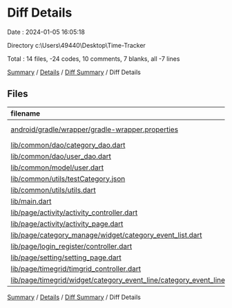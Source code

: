 # Diff Details

Date : 2024-01-05 16:05:18

Directory c:\\Users\\49440\\Desktop\\Time-Tracker

Total : 14 files,  -24 codes, 10 comments, 7 blanks, all -7 lines

[Summary](results.md) / [Details](details.md) / [Diff Summary](diff.md) / Diff Details

## Files
| filename | language | code | comment | blank | total |
| :--- | :--- | ---: | ---: | ---: | ---: |
| [android/gradle/wrapper/gradle-wrapper.properties](/android/gradle/wrapper/gradle-wrapper.properties) | Java Properties | 0 | 1 | 0 | 1 |
| [lib/common/dao/category_dao.dart](/lib/common/dao/category_dao.dart) | Dart | 8 | 0 | 0 | 8 |
| [lib/common/dao/user_dao.dart](/lib/common/dao/user_dao.dart) | Dart | 7 | 1 | -1 | 7 |
| [lib/common/model/user.dart](/lib/common/model/user.dart) | Dart | 10 | 0 | 1 | 11 |
| [lib/common/utils/testCategory.json](/lib/common/utils/testCategory.json) | JSON | -81 | 0 | 0 | -81 |
| [lib/common/utils/utils.dart](/lib/common/utils/utils.dart) | Dart | -1 | 0 | 0 | -1 |
| [lib/main.dart](/lib/main.dart) | Dart | 15 | 3 | 1 | 19 |
| [lib/page/activity/activity_controller.dart](/lib/page/activity/activity_controller.dart) | Dart | 8 | 3 | 4 | 15 |
| [lib/page/activity/activity_page.dart](/lib/page/activity/activity_page.dart) | Dart | -1 | 1 | 0 | 0 |
| [lib/page/category_manage/widget/category_event_list.dart](/lib/page/category_manage/widget/category_event_list.dart) | Dart | 1 | 0 | 0 | 1 |
| [lib/page/login_register/controller.dart](/lib/page/login_register/controller.dart) | Dart | 0 | 1 | -1 | 0 |
| [lib/page/setting/setting_page.dart](/lib/page/setting/setting_page.dart) | Dart | 9 | 0 | -1 | 8 |
| [lib/page/timegrid/timgrid_controller.dart](/lib/page/timegrid/timgrid_controller.dart) | Dart | 0 | 0 | 4 | 4 |
| [lib/page/timegrid/widget/category_event_line/category_event_line.dart](/lib/page/timegrid/widget/category_event_line/category_event_line.dart) | Dart | 1 | 0 | 0 | 1 |

[Summary](results.md) / [Details](details.md) / [Diff Summary](diff.md) / Diff Details